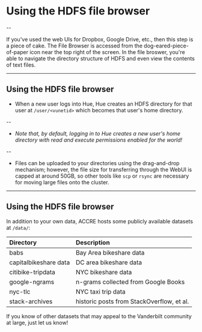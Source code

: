 # Using the HDFS file browser

--

If you've used the web UIs for Dropbox, Google Drive, etc., then this step
is a piece of cake. The File Browser is accessed from the 
dog-eared-piece-of-paper icon near the top right of the screen. In the file
broswer, you're able to navigate the directory structure of HDFS and even
view the contents of text files.

---

## Using the HDFS file browser

- When a new user logs into Hue, Hue creates an HDFS directory for that user
at `/user/<vunetid>` which becomes that user's home directory.

--

- *Note that, by default, logging in to Hue creates a new user's home directory
with read and execute permissions enabled for the world!*

--

- Files can be uploaded to your directories using the drag-and-drop mechanism; however, 
the file size for transferring through the WebUI is capped at around 50GB, 
so other tools like `scp` or `rsync` are necessary for moving large files
onto the cluster.

---

## Using the HDFS file browser

In addition to your own data, ACCRE hosts some publicly available datasets
at `/data/`:

|Directory             | Description
|:-------------------- |:-----------
|babs                  | Bay Area bikeshare data
|capitalbikeshare data | DC area bikeshare data
|citibike-tripdata     | NYC bikeshare data
|google-ngrams         | n-grams collected from Google Books
|nyc-tlc               | NYC taxi trip data
|stack-archives        | historic posts from StackOverflow, et al.

If you know of other datasets that may appeal to the Vanderbilt community at
large, just let us know!
